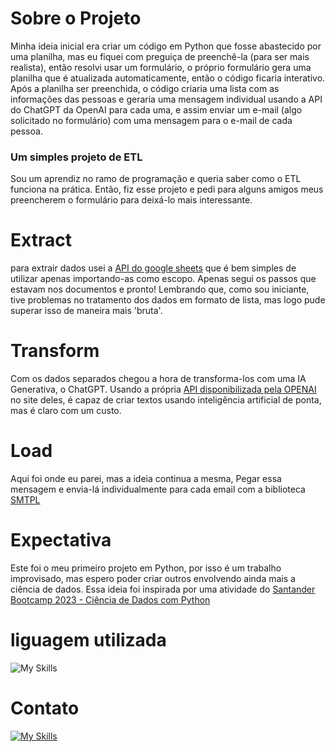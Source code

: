 # Sobre o Projeto
Minha ideia inicial era criar um código em Python que fosse abastecido por uma planilha, mas eu fiquei com preguiça de preenchê-la (para ser mais realista), então resolvi usar um formulário, o próprio formulário gera uma planilha que é atualizada automaticamente, então o código ficaria interativo. Após a planilha ser preenchida, o código criaria uma lista com as informações das pessoas e geraria uma mensagem individual usando a API do ChatGPT da OpenAI para cada uma, e assim enviar um e-mail (algo solicitado no formulário) com uma mensagem para o e-mail de cada pessoa.

### Um simples projeto de ETL
Sou um aprendiz no ramo de programação e queria saber como o ETL funciona na prática. Então, fiz esse projeto e pedi para alguns amigos meus preencherem o formulário para deixá-lo mais interessante.

# Extract
para extrair dados usei a [API do google sheets](https://developers.google.com/sheets/api/guides/concepts?hl=pt-br) que é bem simples de utilizar apenas importando-as como escopo. Apenas segui os passos que estavam nos documentos e pronto! Lembrando que, como sou iniciante, tive problemas no tratamento dos dados em formato de lista, mas logo pude superar isso de maneira mais 'bruta'.

# Transform
Com os dados separados chegou a hora de transforma-los com uma IA Generativa, o ChatGPT. Usando a própria [API disponibilizada pela OPENAI](https://platform.openai.com/docs/api-reference/authentication) no site deles, é capaz de criar textos usando inteligência artificial de ponta, mas é claro com um custo.

# Load
Aqui foi onde eu parei, mas a ideia continua a mesma, Pegar essa mensagem e envia-lá individualmente para cada email com a biblioteca [SMTPL](https://docs.python.org/3/library/smtplib.html)

# Expectativa
Este foi o meu primeiro projeto em Python, por isso é um trabalho improvisado, mas espero poder criar outros envolvendo ainda mais a ciência de dados. Essa ideia foi inspirada por uma atividade do [Santander Bootcamp 2023 - Ciência de Dados com Python](https://web.dio.me/track/71477949-f762-43c6-9bf2-9cf3d7f61d4a)


# liguagem utilizada
![My Skills](https://skillicons.dev/icons?i=py)
# Contato
[![My Skills](https://skillicons.dev/icons?i=linkedin)](https://www.linkedin.com/in/adrian-alves-927b8714a/)
